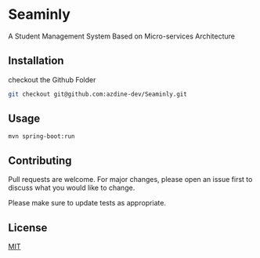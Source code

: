 # Seaminly

A Student Management System Based on Micro-services Architecture

## Installation

checkout the Github Folder 

```bash
git checkout git@github.com:azdine-dev/Seaminly.git
```

## Usage

```
mvn spring-boot:run
```

## Contributing
Pull requests are welcome. For major changes, please open an issue first to discuss what you would like to change.

Please make sure to update tests as appropriate.

## License
[MIT](https://choosealicense.com/licenses/mit/)